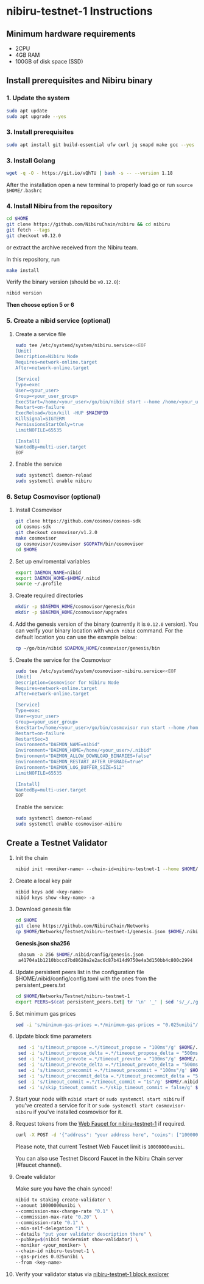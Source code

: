# nibiru-testnet-1 Instructions

## Minimum hardware requirements

- 2CPU
- 4GB RAM
- 100GB of disk space (SSD)

## Install prerequisites and Nibiru binary

### 1. Update the system

```bash
sudo apt update
sudo apt upgrade --yes
```

### 3. Install prerequisites

```bash
sudo apt install git build-essential ufw curl jq snapd make gcc --yes
```

### 3. Install Golang

```bash
wget -q -O - https://git.io/vQhTU | bash -s -- --version 1.18
```

After the installation open a new terminal to properly load go or run `source $HOME/.bashrc`

### 4. Install Nibiru from the repository

```bash
cd $HOME
git clone https://github.com/NibiruChain/nibiru && cd nibiru
git fetch --tags
git checkout v0.12.0
```

or extract the archive received from the Nibiru team.

In this repository, run

```bash
make install
```

Verify the binary version (should be `v0.12.0`):

```bash
nibid version
```

**Then choose option 5 or 6**

### 5. Create a nibid service (optional)

1. Create a service file

   ```bash
   sudo tee /etc/systemd/system/nibiru.service<<EOF
   [Unit]
   Description=Nibiru Node
   Requires=network-online.target
   After=network-online.target

   [Service]
   Type=exec
   User=<your_user>
   Group=<your_user_group>
   ExecStart=/home/<your_user>/go/bin/nibid start --home /home/<your_user>/.nibid
   Restart=on-failure
   ExecReload=/bin/kill -HUP $MAINPID
   KillSignal=SIGTERM
   PermissionsStartOnly=true
   LimitNOFILE=65535

   [Install]
   WantedBy=multi-user.target
   EOF
   ```

2. Enable the service

   ```bash
   sudo systemctl daemon-reload
   sudo systemctl enable nibiru
   ```

### 6. Setup Cosmovisor (optional)

1. Install Cosmovisor

   ```bash
   git clone https://github.com/cosmos/cosmos-sdk
   cd cosmos-sdk
   git checkout cosmovisor/v1.2.0
   make cosmovisor
   cp cosmovisor/cosmovisor $GOPATH/bin/cosmovisor
   cd $HOME
   ```

2. Set up enviromental variables

   ```bash
   export DAEMON_NAME=nibid
   export DAEMON_HOME=$HOME/.nibid
   source ~/.profile
   ```

3. Create required directories

   ```bash
   mkdir -p $DAEMON_HOME/cosmovisor/genesis/bin
   mkdir -p $DAEMON_HOME/cosmovisor/upgrades
   ```

4. Add the genesis version of the binary (currently it is `0.12.0` version). You can verify your binary location with `which nibid` command. For the default location you can use the example below:

   ```bash
   cp ~/go/bin/nibid $DAEMON_HOME/cosmovisor/genesis/bin
   ```

5. Create the service for the Cosmovisor

   ```bash
   sudo tee /etc/systemd/system/cosmovisor-nibiru.service<<EOF
   [Unit]
   Description=Cosmovisor for Nibiru Node
   Requires=network-online.target
   After=network-online.target

   [Service]
   Type=exec
   User=<your_user>
   Group=<your_user_group>
   ExecStart=/home/<your_user>/go/bin/cosmovisor run start --home /home/<your_user>/.nibid
   Restart=on-failure
   RestartSec=3
   Environment="DAEMON_NAME=nibid"
   Environment="DAEMON_HOME=/home/<your_user>/.nibid"
   Environment="DAEMON_ALLOW_DOWNLOAD_BINARIES=false"
   Environment="DAEMON_RESTART_AFTER_UPGRADE=true"
   Environment="DAEMON_LOG_BUFFER_SIZE=512"
   LimitNOFILE=65535

   [Install]
   WantedBy=multi-user.target
   EOF
   ```

   Enable the service:

   ```bash
   sudo systemctl daemon-reload
   sudo systemctl enable cosmovisor-nibiru
   ```

## Create a Testnet Validator

1. Init the chain

   ```bash
   nibid init <moniker-name> --chain-id=nibiru-testnet-1 --home $HOME/.nibid
   ```

2. Create a local key pair

   ```bash
   nibid keys add <key-name>
   nibid keys show <key-name> -a
   ```

3. Download genesis file

   ```bash
   cd $HOME
   git clone https://github.com/NibiruChain/Networks
   cp $HOME/Networks/Testnet/nibiru-testnet-1/genesis.json $HOME/.nibid/config/genesis.json
   ```

   **Genesis.json sha256**

   ```bash
    shasum -a 256 $HOME/.nibid/config/genesis.json
    a41704a1b1210bbccd7bd8620a2e2ac6c87b414d9750e4a3d150bb4c800c2994  /home/<user>/.nibid/config/genesis.json
   ```

4. Update persistent peers list in the configuration file $HOME/.nibid/config/config.toml with the ones from the persistent_peers.txt

   ```bash
   cd $HOME/Networks/Testnet/nibiru-testnet-1
   export PEERS=$(cat persistent_peers.txt| tr '\n' '_' | sed 's/_/,/g;s/,$//;s/^/"/;s/$/"/') && sed -i "s/persistent_peers = \"\"/persistent_peers = ${PEERS}/g" $HOME/.nibid/config/config.toml
   ```

5. Set minimum gas prices

   ```bash
   sed -i 's/minimum-gas-prices =.*/minimum-gas-prices = "0.025unibi"/g' $HOME/.nibid/config/app.toml
   ```

6. Update block time parameters

   ```bash
    sed -i 's/timeout_propose =.*/timeout_propose = "100ms"/g' $HOME/.nibid/config/config.toml
    sed -i 's/timeout_propose_delta =.*/timeout_propose_delta = "500ms"/g' $HOME/.nibid/config/config.toml
    sed -i 's/timeout_prevote =.*/timeout_prevote = "100ms"/g' $HOME/.nibid/config/config.toml
    sed -i 's/timeout_prevote_delta =.*/timeout_prevote_delta = "500ms"/g' $HOME/.nibid/config/config.toml
    sed -i 's/timeout_precommit =.*/timeout_precommit = "100ms"/g' $HOME/.nibid/config/config.toml
    sed -i 's/timeout_precommit_delta =.*/timeout_precommit_delta = "500ms"/g' $HOME/.nibid/config/config.toml
    sed -i 's/timeout_commit =.*/timeout_commit = "1s"/g' $HOME/.nibid/config/config.toml
    sed -i 's/skip_timeout_commit =.*/skip_timeout_commit = false/g' $HOME/.nibid/config/config.toml
   ```

7. Start your node with  `nibid start` or `sudo systemctl start nibiru` if you've created a service for it or `sudo systemctl start cosmovisor-nibiru` if you've installed cosmovisor for it.

8. Request tokens from the [Web Faucet for nibiru-testnet-1](https://faucet.testnet-1.nibiru.fi/) if required.

   ```bash
   curl -X POST -d '{"address": "your address here", "coins": ["10000000unibi"]}' https://faucet.testnet-1.nibiru.fi/
   ```

   Please note, that current Testnet Web Faucet limit is `10000000unibi`.

   You can also use Testnet Discord Faucet in the Nibiru Chain server (#faucet channel).

9. Create validator

   Make sure you have the chain synced!

   ```bash
   nibid tx staking create-validator \
   --amount 10000000unibi \
   --commission-max-change-rate "0.1" \
   --commission-max-rate "0.20" \
   --commission-rate "0.1" \
   --min-self-delegation "1" \
   --details "put your validator description there" \
   --pubkey=$(nibid tendermint show-validator) \
   --moniker <your_moniker> \
   --chain-id nibiru-testnet-1 \
   --gas-prices 0.025unibi \
   --from <key-name>
   ```

10. Verify your validator status via [nibiru-testnet-1 block explorer](https://explorer.testnet-1.nibiru.fi/)
